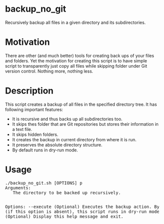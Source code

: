# backup_no_git
Recursively backup all files in a given directory and its subdirectories.

<h1>Motivation</h1>
There are other (and much better) tools for creating back ups of your files and folders. Yet the motivation for creating this script is to have simple script to transparently just copy all files while skipping folder under Git version control. Nothing more, nothing less.


<br>
<h1>Description</h1>
This script creates a backup of all files in the specified directory tree. It has following important features:

* It is recursive and thus backs up all subdirectories too.
* It skips thes folder that are Git repositories but stores their information in a text file.
* It skips hidden folders.
* It creates the backup in current directory from where it is run.
* It preserves the absolute directory structure.
* By default runs in dry-run mode.

<h1>Usage</h1>
<pre>
./backup_no_git.sh [OPTIONS] <directory_path_to_be_backed_up>p
Arguments:
  <directory_path_to_be_backed_up> The directory to be backed up recursively.

Options:
  --execute        (Optional) Executes the backup action.
                   By default (if this option is absent), this script runs in dry-run mode.
  --help           (Optional) Display this help message and exit.
</pre>